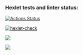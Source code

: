 ### Hexlet tests and linter status:
[![Actions Status](https://github.com/DianaShilova/frontend-project-11/workflows/hexlet-check/badge.svg)](https://github.com/DianaShilova/frontend-project-11/actions)

[![hexlet-check](https://github.com/DianaShilova/frontend-project-11/actions/workflows/hexlet-check.yml/badge.svg)](https://github.com/DianaShilova/frontend-project-11/actions/workflows/hexlet-check.yml)

<a href="https://codeclimate.com/github/DianaShilova/frontend-project-11/maintainability"><img src="https://api.codeclimate.com/v1/badges/c9be7c14d62fc4a539b4/maintainability" /></a>

<a href="https://codeclimate.com/github/DianaShilova/frontend-project-11/test_coverage"><img src="https://api.codeclimate.com/v1/badges/c9be7c14d62fc4a539b4/test_coverage" /></a>
